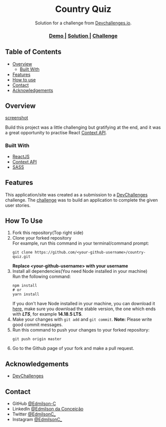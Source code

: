 <!-- Please update value in the {}  -->

<h1 align="center">Country Quiz</h1>

<div align="center">
   Solution for a challenge from  <a href="http://devchallenges.io" target="_blank">Devchallenges.io</a>.
</div>

<div align="center">
  <h3>
    <a href="https://country--quiz.herokuapp.com/">
      Demo
    </a>
    <span> | </span>
    <a href="https://github.com/Edmilson-C/country-quiz">
      Solution
    </a>
    <span> | </span>
    <a href="https://devchallenges.io/challenges/Bu3G2irnaXmfwQ8sZkw8">
      Challenge
    </a>
  </h3>
</div>

## Table of Contents

- [Overview](#overview)
  - [Built With](#built-with)
- [Features](#features)
- [How to use](#how-to-use)
- [Contact](#contact)
- [Acknowledgements](#acknowledgements)

## Overview

[screenshot](https://github.com/Edmilson-C/country-quiz/blob/master/src/assets/screenshot.png)

Build this project was a little challenging but gratifying at the end, and it was a great opportunity to practise React [Context API](https://reactjs.org/docs/context.html).

### Built With

- [ReactJS](https://reactjs.org/)
- [Context API](https://reactjs.org/docs/context.html)
- [SASS](https://sass-lang.com/)

## Features

This application/site was created as a submission to a [DevChallenges](https://devchallenges.io/challenges) challenge. The [challenge](https://devchallenges.io/challenges/Bu3G2irnaXmfwQ8sZkw8) was to build an application to complete the given user stories.

## How To Use
1. Fork this repository(Top right side)
2. Clone your forked repository
   <br />For example, run this command in your terminal/command prompt:
   ```
   git clone https://github.com/<your-github-username>/country-quiz.git
   ```
   **Replace \<your-github-username> with your username**
3. Install all dependencies(You need Node installed in your machine)
   <br />Run the following command:
   ```
   npm install 
   # or 
   yarn install
   ```
   If you don't have Node installed in your machine, you can download it [here](https://nodejs.org), make sure you download the stable version, the one which ends with ***LTS***, for example **14.18.5 LTS**.
4. Make your changes with `git add` and `git commit`. **Note:** Please write good commit messages.
5. Run this command to push your changes to your forked repository:
   ```
   git push origin master
   ```
6. Go to the Github page of your fork and make a pull request.

## Acknowledgements

<!-- This section should list any articles or add-ons/plugins that helps you to complete the project. This is optional but it will help you in the future. For example: -->

- [DevChallenges](https://devchallenges.io/)

## Contact

- GitHub [@Edmilson-C](https://github.com/Edmilson-C/country-quiz)
- LinkedIn [@Edmilson da Conceição](https://www.linkedin.com/in/edmilson-da-conceicao/)
- Twitter [@EdmilsonC_](https://twitter.com/edmilsonC_)
- Instagram [@EdmilsonC_](https://www.instagram.com/edmilsonC_/)
